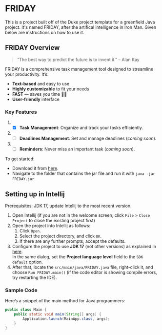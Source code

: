 # FRIDAY

This is a project built off of the Duke project template for a greenfield Java project. It's named FRIDAY, after the artifical intelligence in Iron Man. Given below are instructions on how to use it.

## FRIDAY Overview

> “The best way to predict the future is to invent it.” – Alan Kay

FRIDAY is a comprehensive task management tool designed to streamline your productivity. It’s:

- **Text-based** and easy to use
- **Highly customizable** to fit your needs
- **FAST** — saves you time 🏃‍♂️
- **User-friendly** interface

### Key Features

1. - [x] **Task Management**: Organize and track your tasks efficiently.
2. - [ ] **Deadlines Management**: Set and manage deadlines (_coming soon_).
3. - [ ] **Reminders**: Never miss an important task (_coming soon_).

To get started:

- Download it from [here](https://github.com/volleyballkickedme/ip).
- Navigate to the folder that contains the jar file and run it with  `java -jar FRIDAY.jar`.

## Setting up in Intellij

Prerequisites: JDK 17, update Intellij to the most recent version.

1. Open Intellij (if you are not in the welcome screen, click `File` > `Close Project` to close the existing project first)
1. Open the project into Intellij as follows:
   1. Click `Open`.
   1. Select the project directory, and click `OK`.
   1. If there are any further prompts, accept the defaults.
1. Configure the project to use **JDK 17** (not other versions) as explained in [here](https://www.jetbrains.com/help/idea/sdk.html#set-up-jdk).<br>
   In the same dialog, set the **Project language level** field to the `SDK default` option.
3. After that, locate the `src/main/java/FRIDAY.java` file, right-click it, and choose `Run FRIDAY.main()` (if the code editor is showing compile errors, try restarting the IDE).

### Sample Code

Here’s a snippet of the main method for Java programmers:

```java
public class Main {
    public static void main(String[] args) {
        Application.launch(MainApp.class, args);
    }
}
```
